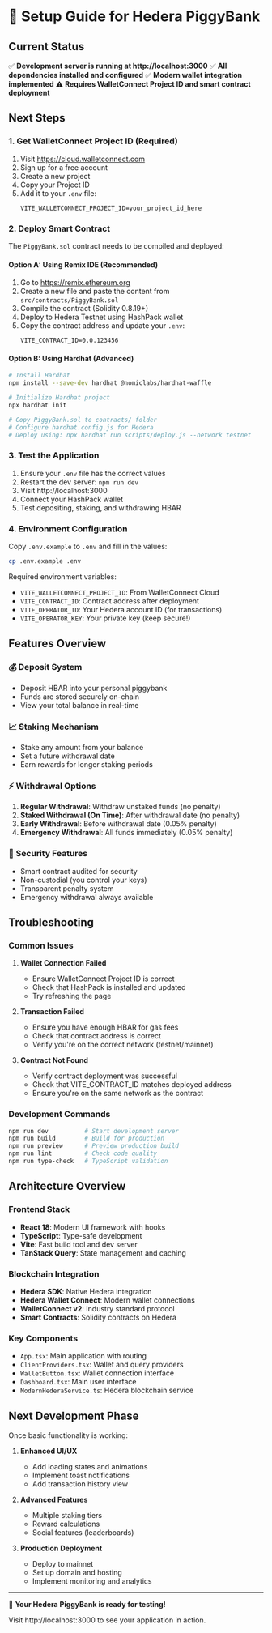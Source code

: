 # 🚀 Setup Guide for Hedera PiggyBank

## Current Status
✅ **Development server is running at http://localhost:3000**
✅ **All dependencies installed and configured**
✅ **Modern wallet integration implemented**
⚠️ **Requires WalletConnect Project ID and smart contract deployment**

## Next Steps

### 1. Get WalletConnect Project ID (Required)
1. Visit https://cloud.walletconnect.com
2. Sign up for a free account
3. Create a new project
4. Copy your Project ID
5. Add it to your `.env` file:
   ```
   VITE_WALLETCONNECT_PROJECT_ID=your_project_id_here
   ```

### 2. Deploy Smart Contract
The `PiggyBank.sol` contract needs to be compiled and deployed:

#### Option A: Using Remix IDE (Recommended)
1. Go to https://remix.ethereum.org
2. Create a new file and paste the content from `src/contracts/PiggyBank.sol`
3. Compile the contract (Solidity 0.8.19+)
4. Deploy to Hedera Testnet using HashPack wallet
5. Copy the contract address and update your `.env`:
   ```
   VITE_CONTRACT_ID=0.0.123456
   ```

#### Option B: Using Hardhat (Advanced)
```bash
# Install Hardhat
npm install --save-dev hardhat @nomiclabs/hardhat-waffle

# Initialize Hardhat project
npx hardhat init

# Copy PiggyBank.sol to contracts/ folder
# Configure hardhat.config.js for Hedera
# Deploy using: npx hardhat run scripts/deploy.js --network testnet
```

### 3. Test the Application
1. Ensure your `.env` file has the correct values
2. Restart the dev server: `npm run dev`
3. Visit http://localhost:3000
4. Connect your HashPack wallet
5. Test depositing, staking, and withdrawing HBAR

### 4. Environment Configuration
Copy `.env.example` to `.env` and fill in the values:
```bash
cp .env.example .env
```

Required environment variables:
- `VITE_WALLETCONNECT_PROJECT_ID`: From WalletConnect Cloud
- `VITE_CONTRACT_ID`: Contract address after deployment
- `VITE_OPERATOR_ID`: Your Hedera account ID (for transactions)
- `VITE_OPERATOR_KEY`: Your private key (keep secure!)

## Features Overview

### 💰 Deposit System
- Deposit HBAR into your personal piggybank
- Funds are stored securely on-chain
- View your total balance in real-time

### 📈 Staking Mechanism
- Stake any amount from your balance
- Set a future withdrawal date
- Earn rewards for longer staking periods

### ⚡ Withdrawal Options
1. **Regular Withdrawal**: Withdraw unstaked funds (no penalty)
2. **Staked Withdrawal (On Time)**: After withdrawal date (no penalty)
3. **Early Withdrawal**: Before withdrawal date (0.05% penalty)
4. **Emergency Withdrawal**: All funds immediately (0.05% penalty)

### 🔐 Security Features
- Smart contract audited for security
- Non-custodial (you control your keys)
- Transparent penalty system
- Emergency withdrawal always available

## Troubleshooting

### Common Issues

1. **Wallet Connection Failed**
   - Ensure WalletConnect Project ID is correct
   - Check that HashPack is installed and updated
   - Try refreshing the page

2. **Transaction Failed**
   - Ensure you have enough HBAR for gas fees
   - Check that contract address is correct
   - Verify you're on the correct network (testnet/mainnet)

3. **Contract Not Found**
   - Verify contract deployment was successful
   - Check that VITE_CONTRACT_ID matches deployed address
   - Ensure you're on the same network as the contract

### Development Commands
```bash
npm run dev          # Start development server
npm run build        # Build for production
npm run preview      # Preview production build
npm run lint         # Check code quality
npm run type-check   # TypeScript validation
```

## Architecture Overview

### Frontend Stack
- **React 18**: Modern UI framework with hooks
- **TypeScript**: Type-safe development
- **Vite**: Fast build tool and dev server
- **TanStack Query**: State management and caching

### Blockchain Integration
- **Hedera SDK**: Native Hedera integration
- **Hedera Wallet Connect**: Modern wallet connections
- **WalletConnect v2**: Industry standard protocol
- **Smart Contracts**: Solidity contracts on Hedera

### Key Components
- `App.tsx`: Main application with routing
- `ClientProviders.tsx`: Wallet and query providers
- `WalletButton.tsx`: Wallet connection interface
- `Dashboard.tsx`: Main user interface
- `ModernHederaService.ts`: Hedera blockchain service

## Next Development Phase

Once basic functionality is working:

1. **Enhanced UI/UX**
   - Add loading states and animations
   - Implement toast notifications
   - Add transaction history view

2. **Advanced Features**
   - Multiple staking tiers
   - Reward calculations
   - Social features (leaderboards)

3. **Production Deployment**
   - Deploy to mainnet
   - Set up domain and hosting
   - Implement monitoring and analytics

---

🎉 **Your Hedera PiggyBank is ready for testing!**

Visit http://localhost:3000 to see your application in action.